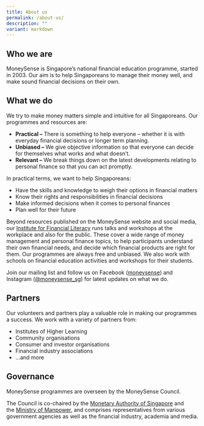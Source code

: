 ```yaml
---
title: About us
permalink: /about-us/
description: ""
variant: markdown
---
```

Who we are
----------

MoneySense is Singapore’s national financial education programme, started in 2003. Our aim is to help Singaporeans to manage their money well, and make sound financial decisions on their own.

What we do
----------

We try to make money matters simple and intuitive for all Singaporeans. Our programmes and resources are:

*   **Practical –** There is something to help everyone – whether it is with everyday financial decisions or longer term planning.
*   **Unbiased –** We give objective information so that everyone can decide for themselves what works and what doesn’t.
*   **Relevant –** We break things down on the latest developments relating to personal finance so that you can act promptly.

In practical terms, we want to help Singaporeans:

*   Have the skills and knowledge to weigh their options in financial matters
*   Know their rights and responsibilities in financial decisions
*   Make informed decisions when it comes to personal finances
*   Plan well for their future

Beyond resources published on the MoneySense website and social media, our [Institute for Financial Literacy](https://www.ifl.org.sg/) runs talks and workshops at the workplace and also for the public. These cover a wide range of money management and personal finance topics, to help participants understand their own financial needs, and decide which financial products are right for them. Our programmes are always free and unbiased. We also work with schools on financial education activities and workshops for their students.

Join our mailing list and follow us on Facebook ([moneysense](https://www.facebook.com/MoneySENSE/)) and Instagram ([@moneysense\_sg](https://www.instagram.com/moneysense_sg)) for latest updates on what we do.

Partners
--------

Our volunteers and partners play a valuable role in making our programmes a success. We work with a variety of partners from:

*   Institutes of Higher Learning
*   Community organisations
*   Consumer and investor organisations
*   Financial industry associations
*   …and more

Governance
----------

MoneySense programmes are overseen by the MoneySense Council.

The Council is co-chaired by the [Monetary Authority of Singapore](http://www.mas.gov.sg/) and the [Ministry of Manpower](http://mom.gov.sg/), and comprises representatives from various government agencies as well as the financial industry, academia and media.
